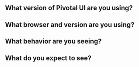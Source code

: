 ## What version of Pivotal UI are you using?

## What browser and version are you using?

## What behavior are you seeing?

## What do you expect to see?